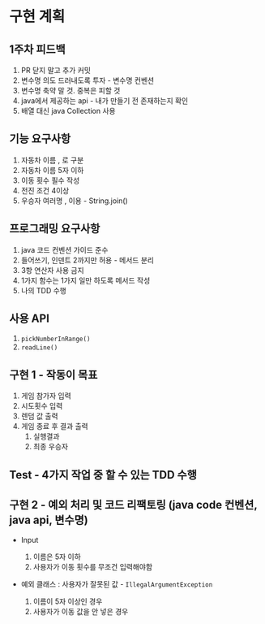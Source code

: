 # 구현 계획
## 1주차 피드백
1. PR 닫지 말고 추가 커밋
2. 변수명 의도 드러내도록 투자 - 변수명 컨벤션
3. 변수명 축약 말 것. 중복은 피할 것
4. java에서 제공하는 api - 내가 만들기 전 존재하는지 확인
5. 배열 대신 java Collection 사용

## 기능 요구사항
1. 자동차 이름 , 로 구분
2. 자동차 이름 5자 이하
3. 이동 횟수 필수 작성
4. 전진 조건 4이상
5. 우승자 여러명 , 이용 - String.join()

## 프로그래밍 요구사항
1. java 코드 컨벤션 가이드 준수
2. 들어쓰기, 인덴트 2까지만 허용 - 메서드 분리 
3. 3항 연산자 사용 금지
4. 1가지 함수는 1가지 일만 하도록 메서드 작성
5. 나의 TDD 수행

## 사용 API
1. `pickNumberInRange()`
2. `readLine()`

## 구현 1 - 작동이 목표
1. 게임 참가자 입력
2. 시도횟수 입력
3. 렌덤 값 출력
4. 게임 종료 후 결과 출력
    1. 실행결과
    2. 최종 우승자

## Test - 4가지 작업 중 할 수 있는 TDD 수행

## 구현 2 - 예외 처리 및 코드 리팩토링 (java code 컨벤션, java api, 변수명)
- Input
    1. 이름은 5자 이하
    2. 사용자가 이동 횟수를 무조건 입력해야함

- 예외 클래스 : 사용자가 잘못된 값 - `IllegalArgumentException`
    1. 이름이 5자 이상인 경우
    2. 사용자가 이동 값을 안 넣은 경우